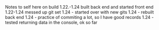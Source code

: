 Notes to self here on build
1.22.-1.24 built back end and started front end
1.22-1.24 messed up git set
1.24 - started over with new gits
1.24 - rebuilt back end
1.24 - practice of commiting a lot, so I have good records
1.24 - tested returning data in the console, ok so far